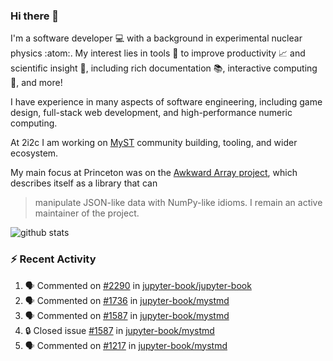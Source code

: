 ### Hi there 👋 

I'm a software developer 💻 with a background in experimental nuclear physics :atom:. My interest lies in tools :wrench: to improve productivity :chart_with_upwards_trend: and scientific insight :telescope:, including rich documentation 📚, interactive computing 🧮, and more! 

I have experience in many aspects of software engineering, including game design, full-stack web development, and high-performance numeric computing. 

At 2i2c I am working on [MyST](https://github.com/jupyter-book/mystmd) community building, tooling, and wider ecosystem. 

My main focus at Princeton was on the [Awkward Array project](awkward-array.org/), which describes itself as a library that can 
> manipulate JSON-like data with NumPy-like idioms. I remain an active maintainer of the project. 

![github stats](https://github-readme-stats.vercel.app/api?username=agoose77&show_icons=true&hide_rank=true&hide_title=true&bg_color=30,e76445,904e95&text_color=efe3ec&icon_color=efe3ec)
<!--
**agoose77/agoose77** is a ✨ _special_ ✨ repository because its `README.md` (this file) appears on your GitHub profile.

Here are some ideas to get you started:

- 🔭 I’m currently working on ...
- 🌱 I’m currently learning ...
- 👯 I’m looking to collaborate on ...
- 🤔 I’m looking for help with ...
- 💬 Ask me about ...
- 📫 How to reach me: ...
- 😄 Pronouns: ...
- ⚡ Fun fact: ...
-->

### :zap: Recent Activity

<!--START_SECTION:activity-->
1. 🗣 Commented on [#2290](https://github.com/jupyter-book/jupyter-book/issues/2290#issuecomment-2579984620) in [jupyter-book/jupyter-book](https://github.com/jupyter-book/jupyter-book)
2. 🗣 Commented on [#1736](https://github.com/jupyter-book/mystmd/issues/1736#issuecomment-2579952026) in [jupyter-book/mystmd](https://github.com/jupyter-book/mystmd)
3. 🗣 Commented on [#1587](https://github.com/jupyter-book/mystmd/issues/1587#issuecomment-2579950542) in [jupyter-book/mystmd](https://github.com/jupyter-book/mystmd)
4. 🔒 Closed issue [#1587](https://github.com/jupyter-book/mystmd/issues/1587) in [jupyter-book/mystmd](https://github.com/jupyter-book/mystmd)
5. 🗣 Commented on [#1217](https://github.com/jupyter-book/mystmd/issues/1217#issuecomment-2579949105) in [jupyter-book/mystmd](https://github.com/jupyter-book/mystmd)
<!--END_SECTION:activity-->
